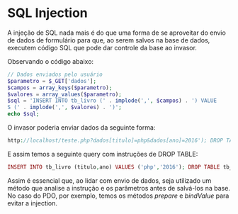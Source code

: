 # SQL Injection

A injeção de SQL nada mais é do que uma forma de se aproveitar do envio de dados de formulário para que, ao serem salvos na base de dados, executem código SQL que pode dar controle da base ao invasor.

Observando o código abaixo:
```php
// Dados enviados pelo usuário
$parametro = $_GET['dados'];
$campos = array_keys($parametro);
$valores = array_values($parametro);
$sql = 'INSERT INTO tb_livro (' . implode(',', $campos) . ') VALUE
S (' . implode(',', $valores) . ')';
echo $sql;
```

O invasor poderia enviar dados da seguinte forma:
```php
http://localhost/teste.php?dados[titulo]=php&dados[ano]=2016'); DROP TABLE tb_livro; --
```

E assim temos a seguinte query com instruções de DROP TABLE:
```php
INSERT INTO tb_livro (titulo,ano) VALUES ('php','2016'); DROP TABLE tb_livro; --')
```

Assim é essencial que, ao lidar com envio de dados, seja utilizado um método que analise a instrução e os parâmetros antes de salvá-los na base. No caso do PDO, por exemplo, temos os métodos *prepare* e *bindValue* para evitar a injection.